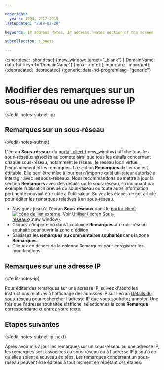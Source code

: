 ```yaml
---

copyright:
  years: 1994, 2017-2019
lastupdated: "2019-02-28"

keywords: IP address Notes, IP address, Notes section of the screen

subcollection: subnets

---
```


{:shortdesc: .shortdesc}
{:new_window: target="_blank"}
{:DomainName: data-hd-keyref="DomainName"}
{:note: .note}
{:important: .important}
{:deprecated: .deprecated}
{:generic: data-hd-programlang="generic"}

# Modifier des remarques sur un sous-réseau ou une adresse IP
{:#edit-notes-subnet-ip}

## Remarques sur un sous-réseau
{:#edit-notes-subnet}

L'écran **Sous-réseaux** du [portail client ](https://{DomainName}/){:new_window} affiche tous les sous-réseaux associés au compte ainsi que tous les détails concernant chaque sous-réseau, notamment le réseau, le réseau local virtuel, l'emplacement et les remarques. La section **Remarques** de l'écran est éditable. Elle peut être mise à jour par n'importe quel utilisateur autorisé à interagir avec les sous-réseaux. Nous recommandons de mettre à jour la section **Remarques** avec des détails sur le sous-réseau, en indiquant par exemple l'utilisation prévue du sous-réseau ou toute autre information pertinente pouvant être utile à l'utilisateur. Suivez les étapes de cet article pour éditer les remarques relatives à un sous-réseau.

* Naviguez jusqu'à l'écran **Sous-réseaux** dans le [portail client ![Icône de lien externe](../../icons/launch-glyph.svg "Icône de lien externe")](https://{DomainName}/). Voir [Utiliser l'écran Sous-réseaux](/docs/infrastructure/subnets?topic=subnets-view-subnet-details){:new_window}.
* Cliquez n'importe où dans la colonne **Remarques** du sous-réseau souhaité pour ouvrir la zone d'édition.
* Saisissez les **remarques ou commentaires souhaités** dans la zone **Remarques**.
* Cliquez en dehors de la colonne Remarques pour enregistrer les modifications.

## Remarques sur une adresse IP
{:#edit-notes-ip}

Pour éditer des remarques sur une adresse IP, suivez d'abord les instructions relatives à l'affichage des adresses IP sur l'écran [Détails du sous-réseau](/docs/infrastructure/subnets?topic=subnets-filter-ip-addresses-on-the-subnet-details-screen) pour rechercher l'adresse IP que vous souhaitez annoter. Une fois que l'adresse souhaitée s'affiche, sélectionnez la zone **Remarque** correspondante et entrez votre texte.

## Etapes suivantes
{:#edit-notes-subnet-ip-next}

Après avoir mis à jour les remarques sur un sous-réseau ou une adresse IP, les remarques sont associées au sous-réseau ou à l'adresse IP jusqu'à ce qu'elles soient à nouveau éditées. Les remarques concernant un sous-réseau peuvent être éditées à tout moment en répétant ces étapes.
